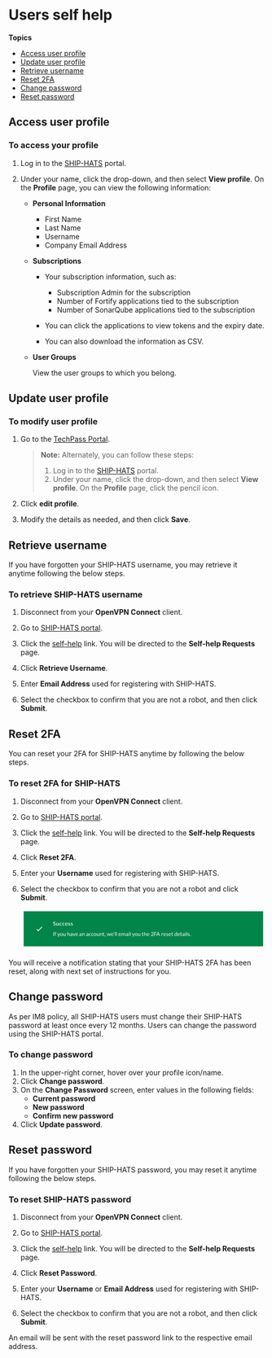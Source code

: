 # Users self help

**Topics**
- [Access user profile](#access-user-profile)
- [Update user profile](#update-user-profile)
- [Retrieve username](#retrieve-username)
- [Reset 2FA](#reset-2fa)
- [Change password](#change-password)
- [Reset password](#reset-password)


## Access user profile

### To access your profile

1. Log in to the [SHIP-HATS](https://www.ship.gov.sg/) portal.
1. Under your name, click the drop-down, and then select **View profile**. 
    On the **Profile** page, you can view the following information:

    - **Personal Information**
        - First Name
        - Last Name
        - Username
        - Company Email Address
    - **Subscriptions**

        - Your subscription information, such as:
            - Subscription Admin for the subscription
            - Number of Fortify applications tied to the subscription
            - Number of SonarQube applications tied to the subscription

        - You can click the applications to view tokens and the expiry date. 
        - You can also download the information as CSV.

    - **User Groups**
    
        View the user groups to which you belong.



## Update user profile

### To modify user profile
1. Go to the [TechPass Portal](https://portal.techpass.gov.sg/secure/account/profile).

    > **Note:** Alternately, you can follow these steps: 
    > 1. Log in to the [SHIP-HATS](https://www.ship.gov.sg/) portal.
    > 1. Under your name, click the drop-down, and then select **View profile**. 
        On the **Profile** page, click the pencil icon.

1. Click **edit profile**.

2. Modify the details as needed, and then click **Save**. 



## Retrieve username
If you have forgotten your SHIP-HATS username, you may retrieve it anytime following the below steps.

### To retrieve SHIP-HATS username

1. Disconnect from your **OpenVPN Connect** client.
2. Go to [SHIP-HATS portal](https://www.ship.gov.sg/).

3. Click the [self-help](https://www.ship.gov.sg/selfhelp) link. You will be directed to the **Self-help Requests** page.

4. Click **Retrieve Username**.
5. Enter **Email Address** used for registering with SHIP-HATS.
6. Select the checkbox to confirm that you are not a robot, and then click **Submit**.

## Reset 2FA
You can reset your 2FA for SHIP-HATS anytime by following the below steps.

### To reset 2FA for SHIP-HATS

1. Disconnect from your **OpenVPN Connect** client.
2. Go to [SHIP-HATS portal](https://www.ship.gov.sg/).

3. Click the [self-help](https://www.ship.gov.sg/selfhelp) link. You will be directed to the **Self-help Requests** page.

4. Click **Reset 2FA**.
5. Enter your **Username** used for registering with SHIP-HATS.
6. Select the checkbox to confirm that you are not a robot and click **Submit**.

    ![2fa-reset-request-success](./images/2fa-reset-request-success.png ':size=75%')

You will receive a notification stating that your SHIP-HATS 2FA has been reset, along with next set of  instructions for you.



## Change password
As per IM8 policy, all SHIP-HATS users must change their SHIP-HATS password at least once every 12 months. Users can change the password using the SHIP-HATS portal.

### To change password

1. In the upper-right corner, hover over your profile icon/name.
1. Click **Change password**. 
1. On the **Change Password** screen, enter values in the following fields:
    - **Current password**
    - **New password**
    - **Confirm new password**
1. Click **Update password**.

## Reset password
If you have forgotten your SHIP-HATS password, you may reset it anytime following the below steps.

### To reset SHIP-HATS password

1. Disconnect from your **OpenVPN Connect** client.
2. Go to [SHIP-HATS portal](https://www.ship.gov.sg/).

3. Click the [self-help](https://www.ship.gov.sg/selfhelp) link. You will be directed to the **Self-help Requests** page.

1. Click **Reset Password**.
2. Enter your **Username** or **Email Address** used for registering with SHIP-HATS.
3. Select the checkbox to confirm that you are not a robot, and then click **Submit**.

An email will be sent with the reset password link to the respective email address.
